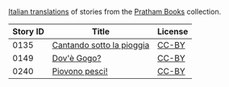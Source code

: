 [Italian translations](https://storyweaver.org.in/search?search%5Bquery%5D=&search%5Blanguages%5D%5B%5D=Italian) of stories from the [Pratham Books](http://prathambooks.org/) collection.

Story ID | Title | License
-------- | ----- | -------
0135 | [Cantando sotto la pioggia](https://storyweaver.org.in/stories/5107-cantando-sotto-la-pioggia) | [CC-BY](https://creativecommons.org/licenses/by/4.0/)
0149 | [Dov'è Gogo?](https://storyweaver.org.in/stories/3293-where-is-gogo) | [CC-BY](https://creativecommons.org/licenses/by/4.0/)
0240 | [Piovono pesci!](https://storyweaver.org.in/stories/3288-the-day-it-rained-fish) | [CC-BY](https://creativecommons.org/licenses/by/4.0/)
